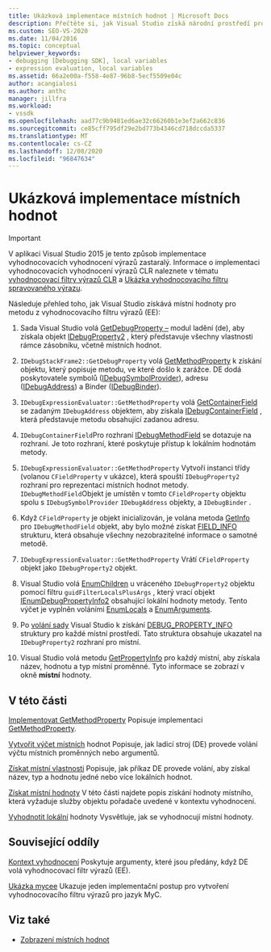 ```yaml
---
title: Ukázková implementace místních hodnot | Microsoft Docs
description: Přečtěte si, jak Visual Studio získá národní prostředí pro metodu z vyhodnocovacího filtru výrazů v tomto článku.
ms.custom: SEO-VS-2020
ms.date: 11/04/2016
ms.topic: conceptual
helpviewer_keywords:
- debugging [Debugging SDK], local variables
- expression evaluation, local variables
ms.assetid: 66a2e00a-f558-4e87-96b8-5ecf5509e04c
author: acangialosi
ms.author: anthc
manager: jillfra
ms.workload:
- vssdk
ms.openlocfilehash: aad77c9b9481ed6ae32c66260b1e3ef2a662c836
ms.sourcegitcommit: ce85cff795df29e2bd773b4346cd718dccda5337
ms.translationtype: MT
ms.contentlocale: cs-CZ
ms.lasthandoff: 12/08/2020
ms.locfileid: "96847634"
---
```

# <a name="sample-implementation-of-locals"></a>Ukázková implementace místních hodnot
> [!IMPORTANT]
> V aplikaci Visual Studio 2015 je tento způsob implementace vyhodnocovacích vyhodnocení výrazů zastaralý. Informace o implementaci vyhodnocovacích vyhodnocení výrazů CLR naleznete v tématu [vyhodnocovací filtry výrazů CLR](https://github.com/Microsoft/ConcordExtensibilitySamples/wiki/CLR-Expression-Evaluators) a [Ukázka vyhodnocovacího filtru spravovaného výrazu](https://github.com/Microsoft/ConcordExtensibilitySamples/wiki/Managed-Expression-Evaluator-Sample).

 Následuje přehled toho, jak Visual Studio získává místní hodnoty pro metodu z vyhodnocovacího filtru výrazů (EE):

1. Sada Visual Studio volá [GetDebugProperty –](../../extensibility/debugger/reference/idebugstackframe2-getdebugproperty.md) modul ladění (de), aby získala objekt [IDebugProperty2](../../extensibility/debugger/reference/idebugproperty2.md) , který představuje všechny vlastnosti rámce zásobníku, včetně místních hodnot.

2. `IDebugStackFrame2::GetDebugProperty` volá [GetMethodProperty](../../extensibility/debugger/reference/idebugexpressionevaluator-getmethodproperty.md) k získání objektu, který popisuje metodu, ve které došlo k zarážce. DE dodá poskytovatele symbolů ([IDebugSymbolProvider](../../extensibility/debugger/reference/idebugsymbolprovider.md)), adresu ([IDebugAddress](../../extensibility/debugger/reference/idebugaddress.md)) a Binder ([IDebugBinder](../../extensibility/debugger/reference/idebugbinder.md)).

3. `IDebugExpressionEvaluator::GetMethodProperty` volá [GetContainerField](../../extensibility/debugger/reference/idebugsymbolprovider-getcontainerfield.md) se zadaným `IDebugAddress` objektem, aby získala [IDebugContainerField](../../extensibility/debugger/reference/idebugcontainerfield.md) , která představuje metodu obsahující zadanou adresu.

4. `IDebugContainerField`Pro rozhraní [IDebugMethodField](../../extensibility/debugger/reference/idebugmethodfield.md) se dotazuje na rozhraní. Je toto rozhraní, které poskytuje přístup k lokálním hodnotám metody.

5. `IDebugExpressionEvaluator::GetMethodProperty` Vytvoří instanci třídy (volanou `CFieldProperty` v ukázce), která spouští `IDebugProperty2` rozhraní pro reprezentaci místních hodnot metody. `IDebugMethodField`Objekt je umístěn v tomto `CFieldProperty` objektu spolu s `IDebugSymbolProvider` `IDebugAddress` objekty, a `IDebugBinder` .

6. Když `CFieldProperty` je objekt inicializován, je volána metoda [GetInfo](../../extensibility/debugger/reference/idebugfield-getinfo.md) pro `IDebugMethodField` objekt, aby bylo možné získat [FIELD_INFO](../../extensibility/debugger/reference/field-info.md) strukturu, která obsahuje všechny nezobrazitelné informace o samotné metodě.

7. `IDebugExpressionEvaluator::GetMethodProperty` Vrátí `CFieldProperty` objekt jako `IDebugProperty2` objekt.

8. Visual Studio volá [EnumChildren](../../extensibility/debugger/reference/idebugproperty2-enumchildren.md) u vráceného `IDebugProperty2` objektu pomocí filtru `guidFilterLocalsPlusArgs` , který vrací objekt [IEnumDebugPropertyInfo2](../../extensibility/debugger/reference/ienumdebugpropertyinfo2.md) obsahující lokální hodnoty metody. Tento výčet je vyplněn voláními [EnumLocals](../../extensibility/debugger/reference/idebugmethodfield-enumlocals.md) a [EnumArguments](../../extensibility/debugger/reference/idebugmethodfield-enumarguments.md).

9. Po [volání sady](../../extensibility/debugger/reference/ienumdebugpropertyinfo2-next.md) Visual Studio k získání [DEBUG_PROPERTY_INFO](../../extensibility/debugger/reference/debug-property-info.md) struktury pro každé místní prostředí. Tato struktura obsahuje ukazatel na `IDebugProperty2` rozhraní pro místní.

10. Visual Studio volá metodu [GetPropertyInfo](../../extensibility/debugger/reference/idebugproperty2-getpropertyinfo.md) pro každý místní, aby získala název, hodnotu a typ místní proměnné. Tyto informace se zobrazí v okně **místní** hodnoty.

## <a name="in-this-section"></a>V této části
 [Implementovat GetMethodProperty](../../extensibility/debugger/implementing-getmethodproperty.md) Popisuje implementaci [GetMethodProperty](../../extensibility/debugger/reference/idebugexpressionevaluator-getmethodproperty.md).

 [Vytvořit výčet místních](../../extensibility/debugger/enumerating-locals.md) hodnot Popisuje, jak ladicí stroj (DE) provede volání výčtu místních proměnných nebo argumentů.

 [Získat místní vlastnosti](../../extensibility/debugger/getting-local-properties.md) Popisuje, jak příkaz DE provede volání, aby získal název, typ a hodnotu jedné nebo více lokálních hodnot.

 [Získat místní hodnoty](../../extensibility/debugger/getting-local-values.md) V této části najdete popis získání hodnoty místního, která vyžaduje služby objektu pořadače uvedené v kontextu vyhodnocení.

 [Vyhodnotit lokální](../../extensibility/debugger/evaluating-locals.md) hodnoty Vysvětluje, jak se vyhodnocují místní hodnoty.

## <a name="related-sections"></a>Související oddíly
 [Kontext vyhodnocení](../../extensibility/debugger/evaluation-context.md) Poskytuje argumenty, které jsou předány, když DE volá vyhodnocovací filtr výrazů (EE).

 [Ukázka mycee](/previous-versions/) Ukazuje jeden implementační postup pro vytvoření vyhodnocovacího filtru výrazů pro jazyk MyC.

## <a name="see-also"></a>Viz také
- [Zobrazení místních hodnot](../../extensibility/debugger/displaying-locals.md)